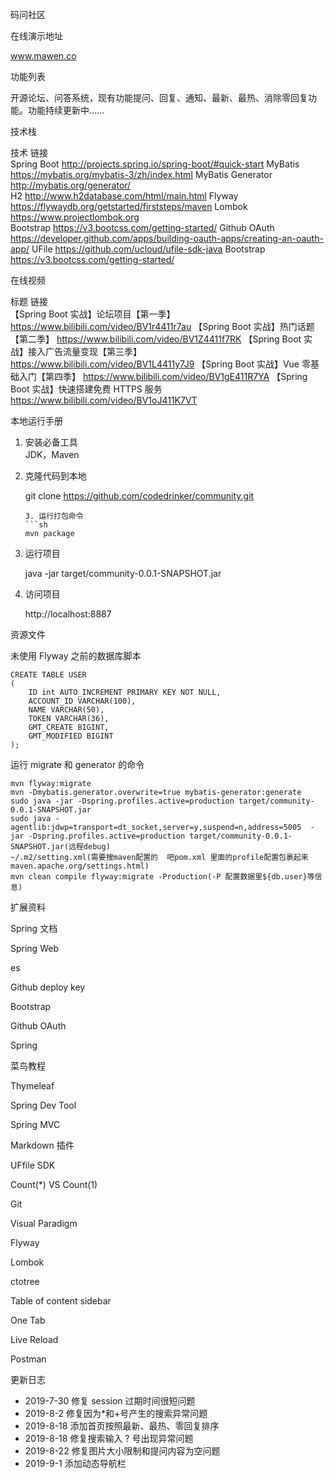 码问社区

在线演示地址

www.mawen.co



功能列表

开源论坛、问答系统，现有功能提问、回复、通知、最新、最热、消除零回复功能。功能持续更新中…… 

技术栈

  技术               	链接                                      
  Spring Boot      	http://projects.spring.io/spring-boot/#quick-start
  MyBatis          	https://mybatis.org/mybatis-3/zh/index.html
  MyBatis Generator	http://mybatis.org/generator/           
  H2               	http://www.h2database.com/html/main.html
  Flyway           	https://flywaydb.org/getstarted/firststeps/maven
  Lombok           	https://www.projectlombok.org           
  Bootstrap        	https://v3.bootcss.com/getting-started/ 
  Github OAuth     	https://developer.github.com/apps/building-oauth-apps/creating-an-oauth-app/
  UFile            	https://github.com/ucloud/ufile-sdk-java
  Bootstrap        	https://v3.bootcss.com/getting-started/ 

在线视频

  标题                             	链接                                      
  【Spring Boot 实战】论坛项目【第一季】      	https://www.bilibili.com/video/BV1r4411r7au
  【Spring Boot 实战】热门话题【第二季】      	https://www.bilibili.com/video/BV1Z4411f7RK
  【Spring Boot 实战】接入广告流量变现【第三季】  	https://www.bilibili.com/video/BV1L4411y7J9
  【Spring Boot 实战】Vue 零基础入门【第四季】 	https://www.bilibili.com/video/BV1gE411R7YA
  【Spring Boot 实战】快速搭建免费 HTTPS 服务	https://www.bilibili.com/video/BV1oJ411K7VT

本地运行手册

1. 安装必备工具  
   JDK，Maven
2. 克隆代码到本地

    git clone https://github.com/codedrinker/community.git
    ````
    3. 运行打包命令
    ```sh
    mvn package

1. 运行项目  

    java -jar target/community-0.0.1-SNAPSHOT.jar

1. 访问项目

    http://localhost:8887

资源文件

未使用 Flyway 之前的数据库脚本

    CREATE TABLE USER
    (
        ID int AUTO_INCREMENT PRIMARY KEY NOT NULL,
        ACCOUNT_ID VARCHAR(100),
        NAME VARCHAR(50),
        TOKEN VARCHAR(36),
        GMT_CREATE BIGINT,
        GMT_MODIFIED BIGINT
    );

运行 migrate 和 generator 的命令

    mvn flyway:migrate
    mvn -Dmybatis.generator.overwrite=true mybatis-generator:generate
    sudo java -jar -Dspring.profiles.active=production target/community-0.0.1-SNAPSHOT.jar
    sudo java -agentlib:jdwp=transport=dt_socket,server=y,suspend=n,address=5005  -jar -Dspring.profiles.active=production target/community-0.0.1-SNAPSHOT.jar(远程debug)
    ~/.m2/setting.xml(需要搜maven配置的  吧pom.xml 里面的profile配置包裹起来 maven.apache.org/settings.html)
    mvn clean compile flyway:migrate -Production(-P 配置数据里${db.user}等信息)
扩展资料

Spring 文档    

Spring Web   

es    

Github deploy key    

Bootstrap    

Github OAuth    

Spring    

菜鸟教程    

Thymeleaf    

Spring Dev Tool  

Spring MVC  

Markdown 插件   

UFfile SDK  

Count(*) VS Count(1)  

Git   

Visual Paradigm    

Flyway  

Lombok    

ctotree   

Table of content sidebar    

One Tab    

Live Reload  

Postman

更新日志

- 2019-7-30 修复 session 过期时间很短问题   
- 2019-8-2 修复因为*和+号产生的搜索异常问题  
- 2019-8-18 添加首页按照最新、最热、零回复排序  
- 2019-8-18 修复搜索输入 ? 号出现异常问题
- 2019-8-22 修复图片大小限制和提问内容为空问题
- 2019-9-1 添加动态导航栏
